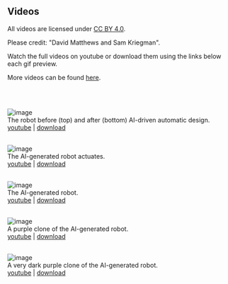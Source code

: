 ## Videos

All videos are
licensed under [CC BY 4.0](http://creativecommons.org/licenses/by/4.0/).

Please credit: "David Matthews and Sam Kriegman".

Watch the full videos on youtube or download them using the links below each gif preview.

More videos can be found [here](https://drive.google.com/drive/folders/1l7KvTvPrhTOMbUTWamG9Auff9mNC_mUL).

<br><br>


![image](https://robodiff.github.io/gifs/10_Random_vs_Optimized.gif) <br>
The robot before (top) and after (bottom) AI-driven automatic design. <br>
[youtube](https://youtu.be/JGcJFegUavE) |
[download](https://drive.google.com/file/d/1awBbKeMpuL2cDDXyXXWWNSknae_aZs9c/view)
<br><br>

![image](https://robodiff.github.io/gifs/00c_heartbeat.gif) <br>
The AI-generated robot actuates. <br>
[youtube](https://youtu.be/BNW6ZQdwkFc) |
[download](https://drive.google.com/file/d/1MyeVj-2136wOjUwIS3iWIMQ01SVyCk_C/view)
<br><br>

![image](https://robodiff.github.io/gifs/01c_white_robot_4x.gif) <br>
The AI-generated robot. <br>
[youtube](https://youtu.be/aWK6LPeOEBg) |
[download](https://drive.google.com/file/d/1yFHrYITB3-KTUUaoZ5tc96JSMcmM36UL/view)
<br><br>

![image](https://robodiff.github.io/gifs/02c_purple_robot_4x.gif) <br>
A purple clone of the AI-generated robot. <br>
[youtube](https://youtu.be/Rwmi27lrNLY) |
[download](https://drive.google.com/file/d/195YXPyoeenQ0LW5rKyqKBBe-lNod_Sh1/view)
<br><br>


![image](https://robodiff.github.io/gifs/03c_dark_robot_4x.gif) <br>
A very dark purple clone of the AI-generated robot. <br>
[youtube](https://youtu.be/8NCZKv-4FTw) |
[download](https://drive.google.com/file/d/13KqwhryysDFTWAvnZPSvlAAWyVMqfDyc/view)
<br><br>
